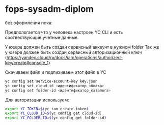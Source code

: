 # fops-sysadm-diplom
без оформления пока:

Предпологается что у человека настроен YC CLI и есть соотвествующие учетные данные. 

У юзера должен быть создан сервисный аккаунт в нужном folder
Так же у юзера должен быть создан сервисный авторизационный ключ (https://yandex.cloud/ru/docs/iam/operations/authorized-key/create#console_1)

Скачиваем файл и подпихиваем этот файл в YC
```bash
yc config set service-account-key key.json
yc config set cloud-id <идентификатор_облака>
yc config set folder-id <идентификатор_каталога>
```

Для авторизации используем: 
```bash
export YC_TOKEN=$(yc iam create-token)
export YC_CLOUD_ID=$(yc config get cloud-id)
export YC_FOLDER_ID=$(yc config get folder-id)
```

